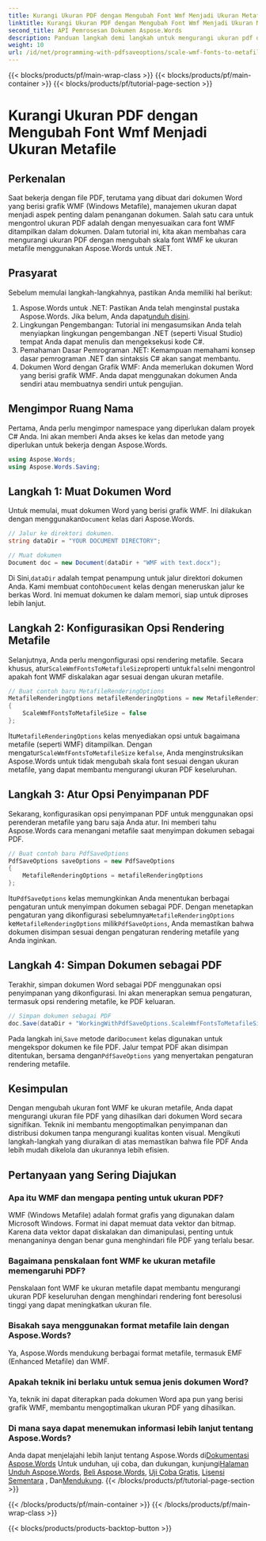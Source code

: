 ```yaml
---
title: Kurangi Ukuran PDF dengan Mengubah Font Wmf Menjadi Ukuran Metafile
linktitle: Kurangi Ukuran PDF dengan Mengubah Font Wmf Menjadi Ukuran Metafile
second_title: API Pemrosesan Dokumen Aspose.Words
description: Panduan langkah demi langkah untuk mengurangi ukuran pdf dengan skala font wmf ke ukuran metafile saat mengonversi ke PDF dengan Aspose.Words untuk .NET.
weight: 10
url: /id/net/programming-with-pdfsaveoptions/scale-wmf-fonts-to-metafile-size/
---
```


{{< blocks/products/pf/main-wrap-class >}}
{{< blocks/products/pf/main-container >}}
{{< blocks/products/pf/tutorial-page-section >}}

# Kurangi Ukuran PDF dengan Mengubah Font Wmf Menjadi Ukuran Metafile

## Perkenalan

Saat bekerja dengan file PDF, terutama yang dibuat dari dokumen Word yang berisi grafik WMF (Windows Metafile), manajemen ukuran dapat menjadi aspek penting dalam penanganan dokumen. Salah satu cara untuk mengontrol ukuran PDF adalah dengan menyesuaikan cara font WMF ditampilkan dalam dokumen. Dalam tutorial ini, kita akan membahas cara mengurangi ukuran PDF dengan mengubah skala font WMF ke ukuran metafile menggunakan Aspose.Words untuk .NET.

## Prasyarat

Sebelum memulai langkah-langkahnya, pastikan Anda memiliki hal berikut:

1. Aspose.Words untuk .NET: Pastikan Anda telah menginstal pustaka Aspose.Words. Jika belum, Anda dapat[unduh disini](https://releases.aspose.com/words/net/).
2. Lingkungan Pengembangan: Tutorial ini mengasumsikan Anda telah menyiapkan lingkungan pengembangan .NET (seperti Visual Studio) tempat Anda dapat menulis dan mengeksekusi kode C#.
3. Pemahaman Dasar Pemrograman .NET: Kemampuan memahami konsep dasar pemrograman .NET dan sintaksis C# akan sangat membantu.
4. Dokumen Word dengan Grafik WMF: Anda memerlukan dokumen Word yang berisi grafik WMF. Anda dapat menggunakan dokumen Anda sendiri atau membuatnya sendiri untuk pengujian.

## Mengimpor Ruang Nama

Pertama, Anda perlu mengimpor namespace yang diperlukan dalam proyek C# Anda. Ini akan memberi Anda akses ke kelas dan metode yang diperlukan untuk bekerja dengan Aspose.Words.

```csharp
using Aspose.Words;
using Aspose.Words.Saving;
```

## Langkah 1: Muat Dokumen Word

 Untuk memulai, muat dokumen Word yang berisi grafik WMF. Ini dilakukan dengan menggunakan`Document` kelas dari Aspose.Words.

```csharp
// Jalur ke direktori dokumen.
string dataDir = "YOUR DOCUMENT DIRECTORY";

// Muat dokumen
Document doc = new Document(dataDir + "WMF with text.docx");
```

 Di Sini,`dataDir` adalah tempat penampung untuk jalur direktori dokumen Anda. Kami membuat contoh`Document` kelas dengan meneruskan jalur ke berkas Word. Ini memuat dokumen ke dalam memori, siap untuk diproses lebih lanjut.

## Langkah 2: Konfigurasikan Opsi Rendering Metafile

 Selanjutnya, Anda perlu mengonfigurasi opsi rendering metafile. Secara khusus, atur`ScaleWmfFontsToMetafileSize`properti untuk`false`Ini mengontrol apakah font WMF diskalakan agar sesuai dengan ukuran metafile.

```csharp
// Buat contoh baru MetafileRenderingOptions
MetafileRenderingOptions metafileRenderingOptions = new MetafileRenderingOptions
{
    ScaleWmfFontsToMetafileSize = false
};
```

 Itu`MetafileRenderingOptions` kelas menyediakan opsi untuk bagaimana metafile (seperti WMF) ditampilkan. Dengan mengatur`ScaleWmfFontsToMetafileSize` ke`false`, Anda menginstruksikan Aspose.Words untuk tidak mengubah skala font sesuai dengan ukuran metafile, yang dapat membantu mengurangi ukuran PDF keseluruhan.

## Langkah 3: Atur Opsi Penyimpanan PDF

Sekarang, konfigurasikan opsi penyimpanan PDF untuk menggunakan opsi perenderan metafile yang baru saja Anda atur. Ini memberi tahu Aspose.Words cara menangani metafile saat menyimpan dokumen sebagai PDF.

```csharp
// Buat contoh baru PdfSaveOptions
PdfSaveOptions saveOptions = new PdfSaveOptions
{
    MetafileRenderingOptions = metafileRenderingOptions
};
```

 Itu`PdfSaveOptions` kelas memungkinkan Anda menentukan berbagai pengaturan untuk menyimpan dokumen sebagai PDF. Dengan menetapkan pengaturan yang dikonfigurasi sebelumnya`MetafileRenderingOptions` ke`MetafileRenderingOptions` milik`PdfSaveOptions`, Anda memastikan bahwa dokumen disimpan sesuai dengan pengaturan rendering metafile yang Anda inginkan.

## Langkah 4: Simpan Dokumen sebagai PDF

Terakhir, simpan dokumen Word sebagai PDF menggunakan opsi penyimpanan yang dikonfigurasi. Ini akan menerapkan semua pengaturan, termasuk opsi rendering metafile, ke PDF keluaran.


```csharp
// Simpan dokumen sebagai PDF
doc.Save(dataDir + "WorkingWithPdfSaveOptions.ScaleWmfFontsToMetafileSize.pdf", saveOptions);
```

 Pada langkah ini,`Save` metode dari`Document` kelas digunakan untuk mengekspor dokumen ke file PDF. Jalur tempat PDF akan disimpan ditentukan, bersama dengan`PdfSaveOptions` yang menyertakan pengaturan rendering metafile.

## Kesimpulan

Dengan mengubah ukuran font WMF ke ukuran metafile, Anda dapat mengurangi ukuran file PDF yang dihasilkan dari dokumen Word secara signifikan. Teknik ini membantu mengoptimalkan penyimpanan dan distribusi dokumen tanpa mengurangi kualitas konten visual. Mengikuti langkah-langkah yang diuraikan di atas memastikan bahwa file PDF Anda lebih mudah dikelola dan ukurannya lebih efisien.

## Pertanyaan yang Sering Diajukan

### Apa itu WMF dan mengapa penting untuk ukuran PDF?

WMF (Windows Metafile) adalah format grafis yang digunakan dalam Microsoft Windows. Format ini dapat memuat data vektor dan bitmap. Karena data vektor dapat diskalakan dan dimanipulasi, penting untuk menanganinya dengan benar guna menghindari file PDF yang terlalu besar.

### Bagaimana penskalaan font WMF ke ukuran metafile memengaruhi PDF?

Penskalaan font WMF ke ukuran metafile dapat membantu mengurangi ukuran PDF keseluruhan dengan menghindari rendering font beresolusi tinggi yang dapat meningkatkan ukuran file.

### Bisakah saya menggunakan format metafile lain dengan Aspose.Words?

Ya, Aspose.Words mendukung berbagai format metafile, termasuk EMF (Enhanced Metafile) dan WMF.

### Apakah teknik ini berlaku untuk semua jenis dokumen Word?

Ya, teknik ini dapat diterapkan pada dokumen Word apa pun yang berisi grafik WMF, membantu mengoptimalkan ukuran PDF yang dihasilkan.

### Di mana saya dapat menemukan informasi lebih lanjut tentang Aspose.Words?

 Anda dapat menjelajahi lebih lanjut tentang Aspose.Words di[Dokumentasi Aspose.Words](https://reference.aspose.com/words/net/) Untuk unduhan, uji coba, dan dukungan, kunjungi[Halaman Unduh Aspose.Words](https://releases.aspose.com/words/net/), [Beli Aspose.Words](https://purchase.aspose.com/buy), [Uji Coba Gratis](https://releases.aspose.com/), [Lisensi Sementara](https://purchase.aspose.com/temporary-license/) , Dan[Mendukung](https://forum.aspose.com/c/words/8).
{{< /blocks/products/pf/tutorial-page-section >}}

{{< /blocks/products/pf/main-container >}}
{{< /blocks/products/pf/main-wrap-class >}}

{{< blocks/products/products-backtop-button >}}
